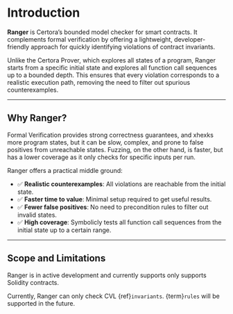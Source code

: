 # Introduction

**Ranger** is Certora’s bounded model checker for smart contracts. It complements formal verification by offering a lightweight, developer-friendly approach for quickly identifying violations of contract invariants.

Unlike the Certora Prover, which explores all states of a program, Ranger starts from a specific initial state and explores all function call sequences up to a bounded depth. This ensures that every violation corresponds to a realistic execution path, removing the need to filter out spurious counterexamples.

---

## Why Ranger?

Formal Verification provides strong correctness guarantees, and xhexks more program states, but it can be slow, complex, and prone to false positives from unreachable states. Fuzzing, on the other hand, is faster, but has a lower coverage as it only checks for specific inputs per run.

Ranger offers a practical middle ground:

- ✅ **Realistic counterexamples**: All violations are reachable from the initial state.
- ✅ **Faster time to value**: Minimal setup required to get useful results.
- ✅ **Fewer false positives**: No need to precondition rules to filter out invalid states.
- ✅ **High coverage**: Symbolicly tests all function call sequences from the initial state up to a certain range.

---

## Scope and Limitations

Ranger is in active development and currently supports only supports Solidity contracts.

Currently, Ranger can only check CVL {ref}`invariants`. {term}`rules` will be supported in the future.
